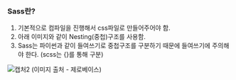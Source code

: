 ### Sass란?
1. 기본적으로 컴파일을 진행해서 css파일로 만들어주어야 함.
2. 아래 이미지와 같이 Nesting(중첩)구조를 사용함.
3. Sass는 파이썬과 같이 들여쓰기로 중첩구조를 구분하기 때문에 들여쓰기에 주의해야 한다. (scss는 {}를 통해 구분)


![캡처2](https://user-images.githubusercontent.com/96015600/162417897-bf26fbd3-269f-47fa-878e-20537c02472f.PNG)
(이미지 출처 - 제로베이스)